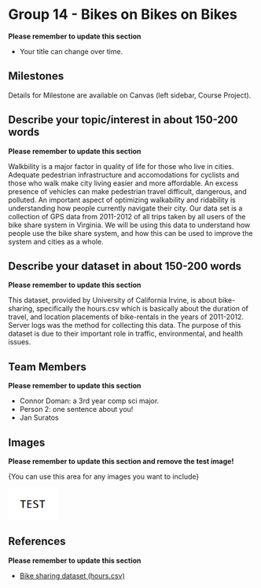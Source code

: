 # Group 14 - Bikes on Bikes on Bikes

**Please remember to update this section**

-   Your title can change over time.

## Milestones

Details for Milestone are available on Canvas (left sidebar, Course Project).

## Describe your topic/interest in about 150-200 words

**Please remember to update this section**

Walkbility is a major factor in quality of life for those who live in cities. Adequate pedestrian infrastructure and accomodations for cyclists and those who walk make city living easier and more affordable. An excess presence of vehicles can make pedestrian travel difficult, dangerous, and polluted. An important aspect of optimizing walkability and ridability is understanding how people currently navigate their city. Our data set is a collection of GPS data from 2011-2012 of all trips taken by all users of the bike share system in Virginia. We will be using this data to understand how people use the bike share system, and how this can be used to improve the system and cities as a whole.

## Describe your dataset in about 150-200 words

**Please remember to update this section**

This dataset, provided by University of California Irvine, is about bike-sharing, specifically the hours.csv which is basically about the duration of travel, and location placements of bike-rentals in the years of 2011-2012. Server logs was the method for collecting this data. The purpose of this dataset is due to their important role in traffic, environmental, and health issues.

## Team Members

**Please remember to update this section**

-   Connor Doman: a 3rd year comp sci major.
-   Person 2: one sentence about you!
-   Jan Suratos

## Images

**Please remember to update this section and remove the test image!**

{You can use this area for any images you want to include}

<img src ="images/test.png" width="100px">

## References

**Please remember to update this section**

-   [Bike sharing dataset (hours.csv)](https://archive.ics.uci.edu/ml/datasets/bike+sharing+dataset)
